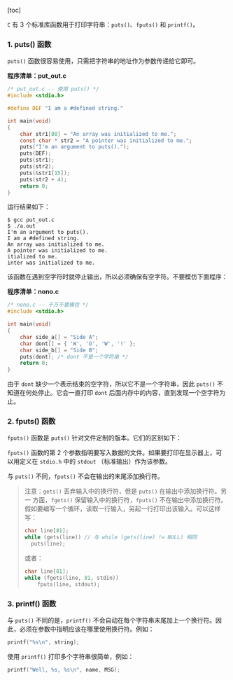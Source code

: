 [toc]

`C` 有 3 个标准库函数用于打印字符串：`puts()`、`fputs()` 和 `printf()`。

### 1. puts() 函数

`puts()` 函数很容易使用，只需把字符串的地址作为参数传递给它即可。

**程序清单：put_out.c**

```c
/* put_out.c -- 使用 puts() */
#include <stdio.h>

#define DEF "I am a #defined string."

int main(void)
{
	char str1[80] = "An array was initialized to me.";
	const char * str2 = "A pointer was initialized to me.";
	puts("I'm an argument to puts().");
	puts(DEF);
	puts(str1);
	puts(str2);
	puts(&str1[15]);
	puts(str2 + 4);
	return 0;
}
```

运行结果如下：

```shell
$ gcc put_out.c 
$ ./a.out 
I'm an argument to puts().
I am a #defined string.
An array was initialized to me.
A pointer was initialized to me.
itialized to me.
inter was initialized to me.
```

该函数在遇到空字符时就停止输出，所以必须确保有空字符。不要模仿下面程序：

**程序清单：nono.c**

```c
/* nono.c -- 千万不要模仿 */
#include <stdio.h>

int main(void)
{
	char side_a[] = "Side A";
	char dont[] = { 'W', 'O', 'W', '!' };
	char side_b[] = "Side B";
	puts(dont); /* dont 不是一个字符串 */
	return 0;
}
```

由于 `dont` 缺少一个表示结束的空字符，所以它不是一个字符串，因此 `puts()` 不知道在何处停止。它会一直打印 `dont` 后面内存中的内容，直到发现一个空字符为止。

### 2. fputs() 函数

`fputs()` 函数是 `puts()` 针对文件定制的版本。它们的区别如下：

`fputs()` 函数的第 2 个参数指明要写入数据的文件。如果要打印在显示器上，可以用定义在 `stdio.h` 中的 `stdout` （标准输出）作为该参数。

与 `puts()` 不同，`fputs()` 不会在输出的末尾添加换行符。

> 注意：`gets()` 丢弃输入中的换行符，但是 `puts()` 在输出中添加换行符。另一 方面，`fgets()` 保留输入中的换行符，`fputs()` 不在输出中添加换行符。假如要编写一个循环，读取一行输入，另起一行打印出该输入。可以这样写：
>
> ```c
> char line[81];
> while (gets(line)) // 与 while (gets(line) != NULL) 相同
> 	puts(line);
> ```
>
> 或者：
>
> ```c
> char line[81];
> while (fgets(line, 81, stdin))
>     fputs(line, stdout);
> ```

### 3. printf() 函数

与 `puts()` 不同的是，`printf()` 不会自动在每个字符串末尾加上一个换行符。因此，必须在参数中指明应该在哪里使用换行符。例如：

```c
printf("%s\n", string);
```

使用 `printf()` 打印多个字符串很简单，例如：

```c
printf("Well, %s, %s\n", name, MSG);
```

